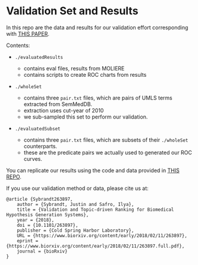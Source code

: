 Validation Set and Results
==========================

In this repo are the data and results for our validation effort corresponding with [THIS PAPER](http://sybrandt.com/publication/validation-and-topic-driven-ranking/).

Contents:

- `./evaluatedResults`
  - contains eval files, results from MOLIERE
  - contains scripts to create ROC charts from results

- `./wholeSet`
  - contains three `pair.txt` files, which are pairs of UMLS terms extracted from SemMedDB.
  - extraction uses cut-year of 2010
  - we sub-sampled this set to perform our validation.

- `./evaluatedSubset`
  - contains three `pair.txt` files, which are subsets of their `./wholeSet` counterparts.
  - these are the predicate pairs we actually used to generated our ROC curves.


You can replicate our results using the code and data provided in [THIS REPO](https://github.com/JSybrandt/Moliere_Query_Runner).

If you use our validation method or data, please cite us at:

```
@article {Sybrandt263897,
	author = {Sybrandt, Justin and Safro, Ilya},
	title = {Validation and Topic-driven Ranking for Biomedical Hypothesis Generation Systems},
	year = {2018},
	doi = {10.1101/263897},
	publisher = {Cold Spring Harbor Laboratory},
	URL = {https://www.biorxiv.org/content/early/2018/02/11/263897},
	eprint = {https://www.biorxiv.org/content/early/2018/02/11/263897.full.pdf},
	journal = {bioRxiv}
}
```

